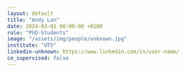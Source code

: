 ```yaml
---
layout: default
title: "Andy Lan"
date: 2024-03-01 00:00:00 +0100
role: "PhD-Students"
image: "/assets/img/people/unknown.jpg"
institute: "UTS"
linkedin-unknown: https://www.linkedin.com/in/user-name/
co_supervised: false
---
```

